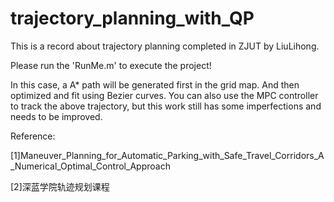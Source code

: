 # trajectory_planning_with_QP
This is a record about trajectory planning completed in ZJUT by LiuLihong.

Please run the 'RunMe.m' to execute the project!

In this case, a A* path will be generated first in the grid map. And then optimized and fit using Bezier curves. You can also use the MPC controller to track the above trajectory, but this work still has some imperfections and needs to be improved.


Reference:

[1]Maneuver_Planning_for_Automatic_Parking_with_Safe_Travel_Corridors_A_Numerical_Optimal_Control_Approach

[2]深蓝学院轨迹规划课程
